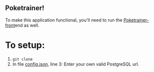 ## Poketrainer!
To make this application functional, you'll need to run the [Poketrainer-front](https://github.com/cynster/poketrainer-front)end as well.

# To setup:

1. `git clone`
2. In file [config.json](config/config.json), line 3: Enter your own valid PostgreSQL url.
